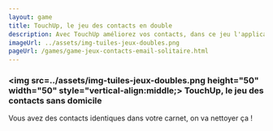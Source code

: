 ```yaml
---
layout: game
title: TouchUp, le jeu des contacts en double
description: Avec TouchUp améliorez vos contacts, dans ce jeu l'application vous aide à trouver vos contacts vides
imageUrl: ../assets/img-tuiles-jeux-doubles.png
pageUrl: /games/game-jeux-contacts-email-solitaire.html
---
```

### <img src=../assets/img-tuiles-jeux-doubles.png height="50" width="50" style="vertical-align:middle;> TouchUp, le jeu des contacts sans domicile
Vous avez des contacts identiques dans votre carnet, on va nettoyer ça !
